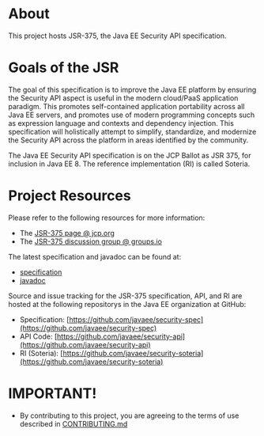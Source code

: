 # About

This project hosts JSR-375, the Java EE Security API specification.

# Goals of the JSR

The goal of this specification is to improve the Java EE platform
by ensuring the Security API aspect is useful in the modern cloud/PaaS application paradigm.
This promotes self-contained application portability across all Java EE servers,
and promotes use of modern programming concepts such as expression language
and contexts and dependency injection.
This specification will holistically attempt to simplify, standardize, and modernize
the Security API across the platform in areas identified by the community.

The Java EE Security API specification is on the JCP Ballot as JSR 375, for inclusion in Java EE 8.
The reference implementation (RI) is called Soteria.

# Project Resources

Please refer to the following resources for more information:

* The [JSR-375 page @ jcp.org](https://jcp.org/en/jsr/detail?id=375)
* The [JSR-375 discussion group @ groups.io](https://javaee.groups.io/g/javaee-security-spec)

The latest specification and javadoc can be found at:

* [specification](jsr375-spec.pdf)
* [javadoc](https://javaee.github.io/security-api/apidocs/index.html)

Source and issue tracking for the JSR-375 specification, API, and RI
are hosted at the following repositorys in the Java EE organization at GitHub:

* Specification: [https://github.com/javaee/security-spec](https://github.com/javaee/security-spec)
* API Code: [https://github.com/javaee/security-api](https://github.com/javaee/security-api)
* RI (Soteria): [https://github.com/javaee/security-soteria](https://github.com/javaee/security-soteria)

# IMPORTANT!

* By contributing to this project, you are agreeing to the terms of use described in [CONTRIBUTING.md](./CONTRIBUTING.md)

